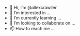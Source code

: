 - 👋 Hi, I’m @allexcrawller
- 👀 I’m interested in ...
- 🌱 I’m currently learning ...
- 💞️ I’m looking to collaborate on ...
- 📫 How to reach me ...

<!---
allexcrawller/allexcrawller is a ✨ special ✨ repository because its `README.md` (this file) appears on your GitHub profile.
You can click the Preview link to take a look at your changes.
--->
